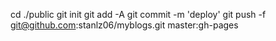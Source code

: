 cd ./public
git init
git add -A
git commit -m 'deploy'
git push -f git@github.com:stanlz06/myblogs.git master:gh-pages